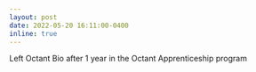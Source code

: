 ```yaml
---
layout: post
date: 2022-05-20 16:11:00-0400
inline: true
---
```


Left Octant Bio after 1 year in the Octant Apprenticeship program